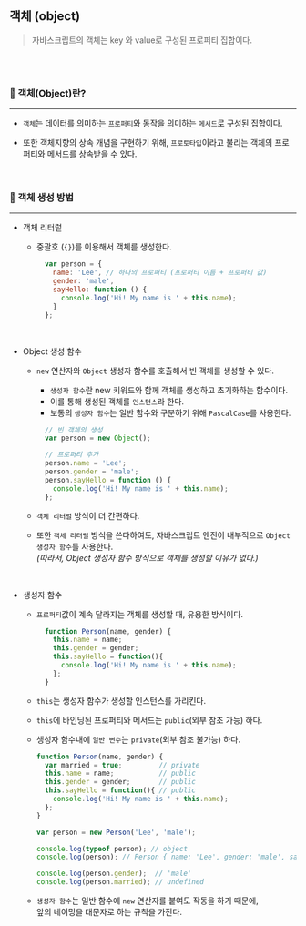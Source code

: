 ## 객체 (object)   

> 자바스크립트의 객체는 key 와 value로 구성된 프로퍼티 집합이다.


<br><br>

### 🚀 객체(Object)란?   
---   

- `객체`는 데이터를 의미하는 `프로퍼티`와 동작을 의미하는 `메서드`로 구성된 집합이다.   

- 또한 객체지향의 상속 개념을 구현하기 위해, `프로토타입`이라고 불리는 객체의 프로퍼티와 메서드를 상속받을 수 있다.    


<br>

### 🚀 객체 생성 방법   
---   

- 객체 리터럴   
  - 중괄호 (`{}`)를 이용해서 객체를 생성한다.   

    ```javascript
      var person = {
        name: 'Lee', // 하나의 프로퍼티 (프로퍼티 이름 + 프로퍼티 값)
        gender: 'male',
        sayHello: function () {
          console.log('Hi! My name is ' + this.name);
        }
      }; 
    ```     

<br>

- Object 생성 함수   
  - `new` 연산자와 `Object` 생성자 함수를 호출해서 빈 객체를 생성할 수 있다.    

    - `생성자 함수`란 new 키워드와 함께 객체를 생성하고 초기화하는 함수이다.    
    - 이를 통해 생성된 객체를 `인스턴스`라 한다.    
    - 보통의 `생성자 함수`는 일반 함수와 구분하기 위해 `PascalCase`를 사용한다.   

    ```javascript
      // 빈 객체의 생성
      var person = new Object();

      // 프로퍼티 추가
      person.name = 'Lee';
      person.gender = 'male';
      person.sayHello = function () {
        console.log('Hi! My name is ' + this.name);
      };
    ```   

  - `객체 리터럴` 방식이 더 간편하다.   
  - 또한 `객체 리터럴` 방식을 쓴다하여도, 자바스크립트 엔진이 내부적으로 `Object 생성자 함수`를 사용한다.      
    *(따라서, Object 생성자 함수 방식으로 객체를 생성할 이유가 없다.)*   

<br>


- 생성자 함수   
  - `프로퍼티`값이 계속 달라지는 객체를 생성할 때, 유용한 방식이다.   

    ```javascript
      function Person(name, gender) {
        this.name = name;
        this.gender = gender;
        this.sayHello = function(){
          console.log('Hi! My name is ' + this.name);
        };
      } 
    ```   

  - `this`는 생성자 함수가 생성할 인스턴스를 가리킨다.    

  - `this`에 바인딩된 프로퍼티와 메서드는 `public`(외부 참조 가능) 하다.   

  - 생성자 함수내에 `일반 변수`는 `private`(외부 참조 불가능) 하다.   

    ```javascript
    function Person(name, gender) {
      var married = true;         // private
      this.name = name;           // public
      this.gender = gender;       // public
      this.sayHello = function(){ // public
        console.log('Hi! My name is ' + this.name);
      };
    }

    var person = new Person('Lee', 'male');

    console.log(typeof person); // object
    console.log(person); // Person { name: 'Lee', gender: 'male', sayHello: [Function] }

    console.log(person.gender);  // 'male'
    console.log(person.married); // undefined
    ```    

  - `생성자 함수`는 일반 함수에 `new` 연산자를 붙여도 작동을 하기 때문에,   
    앞의 네이밍을 대문자로 하는 규칙을 가진다.   

